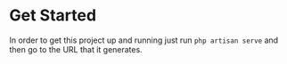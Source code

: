 # Get Started

In order to get this project up and running just run `php artisan serve` and then go to the URL that it generates.
